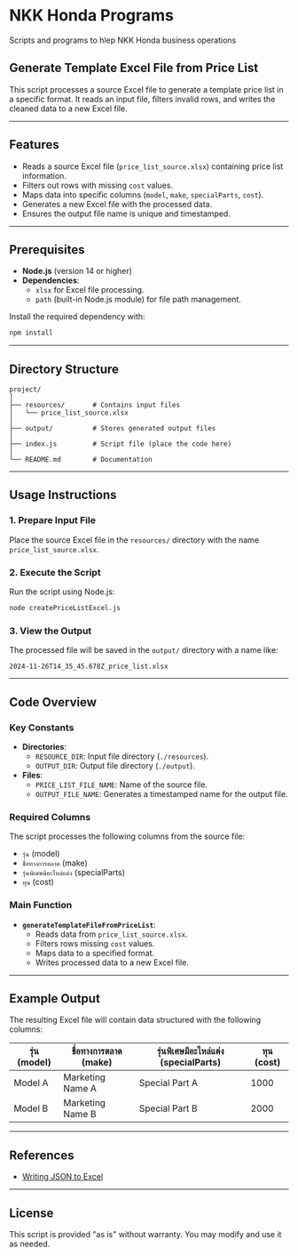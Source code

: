 # NKK Honda Programs
Scripts and programs to hlep NKK Honda business operations

## Generate Template Excel File from Price List

This script processes a source Excel file to generate a template price list in a specific format. It reads an input file, filters invalid rows, and writes the cleaned data to a new Excel file.

---

## Features

- Reads a source Excel file (`price_list_source.xlsx`) containing price list information.
- Filters out rows with missing `cost` values.
- Maps data into specific columns (`model`, `make`, `specialParts`, `cost`).
- Generates a new Excel file with the processed data.
- Ensures the output file name is unique and timestamped.

---

## Prerequisites

- **Node.js** (version 14 or higher)
- **Dependencies**:
  - `xlsx` for Excel file processing.
  - `path` (built-in Node.js module) for file path management.

Install the required dependency with:
```bash
npm install
```

---

## Directory Structure

```
project/
│
├── resources/       # Contains input files
│   └── price_list_source.xlsx
│
├── output/          # Stores generated output files
│
├── index.js         # Script file (place the code here)
│
└── README.md        # Documentation
```

---

## Usage Instructions

### 1. Prepare Input File
Place the source Excel file in the `resources/` directory with the name `price_list_source.xlsx`.

### 2. Execute the Script
Run the script using Node.js:
```bash
node createPriceListExcel.js
```

### 3. View the Output
The processed file will be saved in the `output/` directory with a name like:
```
2024-11-26T14_35_45.678Z_price_list.xlsx
```

---

## Code Overview

### Key Constants
- **Directories**:
  - `RESOURCE_DIR`: Input file directory (`./resources`).
  - `OUTPUT_DIR`: Output file directory (`./output`).
- **Files**:
  - `PRICE_LIST_FILE_NAME`: Name of the source file.
  - `OUTPUT_FILE_NAME`: Generates a timestamped name for the output file.

### Required Columns
The script processes the following columns from the source file:
- `รุ่น` (model)
- `ชื่อทางการตลาด` (make)
- `รุ่นพิเศษมีอะไหล่แต่ง` (specialParts)
- `ทุน` (cost)

### Main Function
- **`generateTemplateFileFromPriceList`**:
  - Reads data from `price_list_source.xlsx`.
  - Filters rows missing `cost` values.
  - Maps data to a specified format.
  - Writes processed data to a new Excel file.

---

## Example Output
The resulting Excel file will contain data structured with the following columns:

| รุ่น (model) | ชื่อทางการตลาด (make) | รุ่นพิเศษมีอะไหล่แต่ง (specialParts) | ทุน (cost) |
|--------------|-----------------------|---------------------------------------|------------|
| Model A      | Marketing Name A      | Special Part A                        | 1000       |
| Model B      | Marketing Name B      | Special Part B                        | 2000       |

---

## References

- [Writing JSON to Excel](https://stackoverflow.com/a/66403522)

---

## License
This script is provided "as is" without warranty. You may modify and use it as needed.